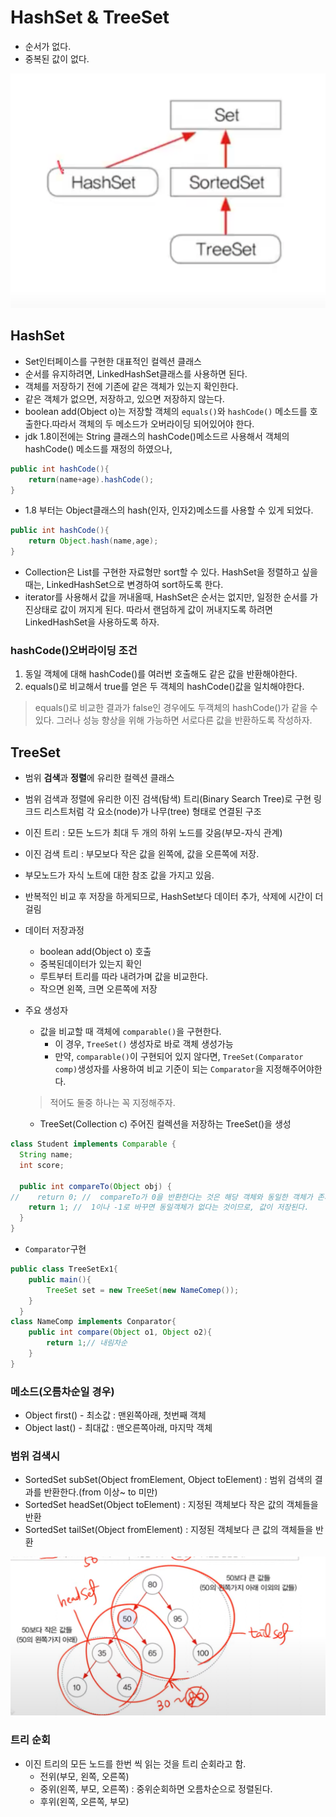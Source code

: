 # HashSet & TreeSet

- 순서가 없다.
- 중복된 값이 없다.


![set](../img/set.png)
## HashSet

- Set인터페이스를 구현한 대표적인 컬렉션 클래스
- 순서를 유지하려면, LinkedHashSet클래스를 사용하면 된다.
- 객체를 저장하기 전에 기존에 같은 객체가 있는지 확인한다.
- 같은 객체가 없으면, 저장하고, 있으면 저장하지 않는다.
- boolean add(Object o)는 저장할 객체의 `equals()`와 `hashCode()` 메소드를 호출한다.따라서 객체의 두 메소드가 오버라이딩 되어있어야 한다.
- jdk 1.8이전에는 String 클래스의 hashCode()메소드르 사용해서 객체의 hashCode() 메소드를 재정의 하였으나,

```java
public int hashCode(){
    return(name+age).hashCode();
}
```

- 1.8 부터는 Object클래스의 hash(인자, 인자2)메소드를 사용할 수 있게 되었다.

```java
public int hashCode(){
    return Object.hash(name,age);
}
```
- Collection은 List를 구현한 자료형만 sort할 수 있다. HashSet을 정렬하고 싶을 때는, LinkedHashSet으로 변경하여 sort하도록 한다.
- iterator를 사용해서 값을 꺼내올때, HashSet은 순서는 없지만, 일정한 순서를 가진상태로 값이 꺼지게 된다. 따라서 랜덤하게 값이 꺼내지도록 하려면 LinkedHashSet을 사용하도록 하자.

### hashCode()오버라이딩 조건

1. 동일 객체에 대해 hashCode()를 여러번 호출해도 같은 값을 반환해야한다.
2. equals()로 비교해서 true를 얻은 두 객체의 hashCode()값을 일치해야한다.

> equals()로 비교한 결과가 false인 경우에도 두객체의 hashCode()가 같을 수 있다. 그러나 성능 향상을 위해 가능하면 서로다른 값을 반환하도록 작성하자.



## TreeSet

- 범위 **검색**과 **정렬**에 유리한 컬렉션 클래스


- 범위 검색과 정렬에 유리한 이진 검색(탐색) 트리(Binary Search Tree)로 구현
링크드 리스트처럼 각 요소(node)가 나무(tree) 형태로 연결된 구조
- 이진 트리 : 모든 노드가 최대 두 개의 하위 노드를 갖음(부모-자식 관계)
- 이진 검색 트리 : 부모보다 작은 값을 왼쪽에, 값을 오른쪽에 저장.
- 부모노드가 자식 노트에 대한 참조 값을 가지고 있음.
- 반복적인 비교 후 저장을 하게되므로, HashSet보다 데이터 추가, 삭제에 시간이 더 걸림

- 데이터 저장과정
  - boolean add(Object o) 호출
  - 중복된데이터가 있는지 확인
  - 루트부터 트리를 따라 내려가며 값을 비교한다.
  - 작으면 왼쪽, 크면 오른쪽에 저장
- 주요 생성자
  - 값을 비교할 때 객체에 `comparable()`을 구현한다.
    - 이 경우, `TreeSet()` 생성자로 바로 객체 생성가능
    - 만약, `comparable()`이 구현되어 있지 않다면, `TreeSet(Comparator comp)`생성자를 사용하여 비교 기준이 되는 `Comparator`을 지정해주어야한다.
  > 적어도 둘중 하나는 꼭 지정해주자.
  - TreeSet(Collection c) 주어진 컬렉션을 저장하는 TreeSet()을 생성
```java
class Student implements Comparable {
  String name;
  int score;

  public int compareTo(Object obj) {
//    return 0; //  compareTo가 0을 반환한다는 것은 해당 객체와 동일한 객체가 존재한다는 뜻. 따라서 객체가 저장되지 않는다.
    return 1; //  1이나 -1로 바꾸면 동일객체가 없다는 것이므로, 값이 저장된다.
  }
}
```

- `Comparator`구현

```java
public class TreeSetEx1{
    public main(){
        TreeSet set = new TreeSet(new NameComep());
    }
  }
class NameComp implements Conparator{
    public int compare(Object o1, Object o2){
        return 1;// 내림차순
    }
}
```

### 메소드(오름차순일 경우)
  - Object first() - 최소값 : 맨왼쪽아래, 첫번째 객체
  - Object last() - 최대값 : 맨오른쪽아래, 마지막 객체
  
### 범위 검색시
  - SortedSet subSet(Object fromElement, Object toElement) : 범위 검색의 결과를 반환한다.(from 이상~ to 미만)
  - SortedSet headSet(Object toElement) :  지정된 객체보다 작은 값의 객체들을 반환
  - SortedSet tailSet(Object fromElement) : 지정된 객체보다 큰 값의 객체들을 반환

![treeSet](../img/treeSet.png)

### 트리 순회
- 이진 트리의 모든 노드를 한번 씩 읽는 것을 트리 순회라고 함.
  - 전위(부모, 왼쪽, 오른쪽)
  - 중위(왼쪽, 부모, 오른쪽) : 중위순회하면 오름차순으로 정렬된다.
  - 후위(왼쪽, 오른쪽, 부모)